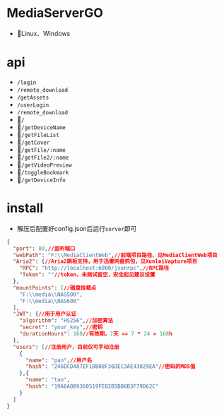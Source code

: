 # MediaServerGO
- 🎉Linux、Windows
# api
- `/login`
- `/remote_download`
- `/getAssets`
- `/userLogin`
- `/remote_download`
- 🔐`/`
- 🔐`/getDeviceName`
- 🔐`/getFileList`
- 🔐`/getCover`
- 🔐`/getFile/:name`
- 🔐`/getFile2/:name`
- 🔐`/getVideoPreview`
- 🔐`/toggleBookmark`
- 🔐`/getDeviceInfo`
# install
- 解压后配置好config.json后运行`server`即可
```json
{
  "port": 80,//监听端口
  "webPath": "F:\\MediaClientWeb",//前端项目路径、见MediaClientWeb项目
  "Aria2": {//Aria2跳板支持，用于迅雷网盘抓包，见XunleiVapture项目
    "RPC": "http://localhost:6800/jsonrpc",//RPC路径
    "Token": ""//token，未测试留空，安全起见建议设置
  },
  "mountPoints": [//磁盘挂载点
    "F:\\media\\NAS500",
    "F:\\media\\NAS600"
  ],
  "JWT": {//用于用户认证
    "algorithm": "HS256",//加密算法
    "secret": "your_key",//密钥
    "durationHours": 168//有效期，7天 == 7 * 24 = 168h
  },
  "users": [//注册用户，目前仅可手动注册
    {
      "name": "pan",//用户名
      "hash": "246DCD487EF18B08F36DEC3AE43029EA"//密码的MD5值
    },{
      "name": "tao",
      "hash": "19A6A0B9360519FE82B5B06B3F79D62C"
    }
  ]
}
```
